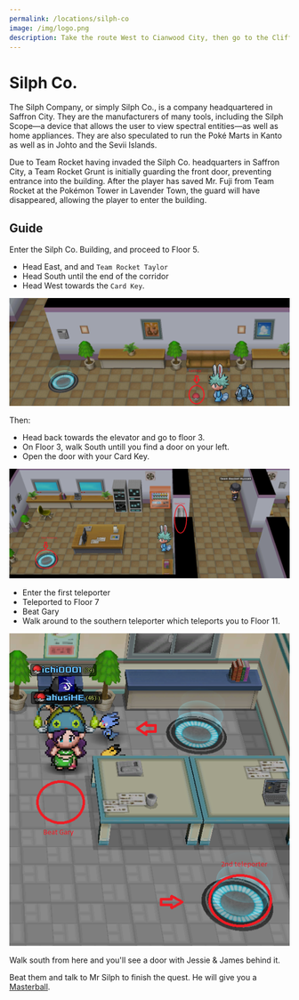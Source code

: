 ```yaml
---
permalink: /locations/silph-co
image: /img/logo.png
description: Take the route West to Cianwood City, then go to the Cliff Cave B2F. Then Surf Left, and Rock Climb on a climbing spot.
---
```


# Silph Co.

The Silph Company, or simply Silph Co., is a company headquartered in Saffron
City. They are the manufacturers of many tools, including the Silph Scope—a
device that allows the user to view spectral entities—as well as home
appliances. They are also speculated to run the Poké Marts in Kanto as well as
in Johto and the Sevii Islands.

Due to Team Rocket having invaded the Silph Co. headquarters in Saffron City, a
Team Rocket Grunt is initially guarding the front door, preventing entrance into
the building. After the player has saved Mr. Fuji from Team Rocket at the
Pokémon Tower in Lavender Town, the guard will have disappeared, allowing the
player to enter the building.

## Guide

Enter the Silph Co. Building, and proceed to Floor 5.

* Head East, and and  `Team Rocket Taylor`
* Head South until the end of the corridor
* Head West towards the `Card Key`.

![silph co card key](/img/maps/silph-co-cardkey.png)

Then:

* Head back towards the elevator and go to floor 3.
* On Floor 3, walk South untill you find a door on your left.
* Open the door with your Card Key.

![silph co teleporter](/img/maps/silph-co-teleporter.png)

* Enter the first teleporter
* Teleported to Floor 7
* Beat Gary
* Walk around to the southern teleporter which teleports you to Floor 11.

![silph co gary](/img/maps/silph-co-gary.png)

Walk south from here and you'll see a door with Jessie & James behind it.

Beat them and talk to Mr Silph to finish the quest. He will give you a
[Masterball](/items/masterball).
